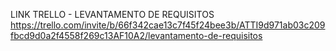 LINK TRELLO - LEVANTAMENTO DE REQUISITOS
https://trello.com/invite/b/66f342cae13c7f45f24bee3b/ATTI9d971ab03c209fbcd9d0a2f4558f269c13AF10A2/levantamento-de-requisitos
